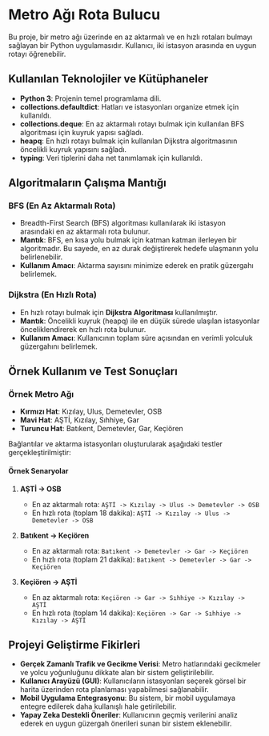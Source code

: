 # Metro Ağı Rota Bulucu

Bu proje, bir metro ağı üzerinde en az aktarmalı ve en hızlı rotaları bulmayı sağlayan bir Python uygulamasıdır. Kullanıcı, iki istasyon arasında en uygun rotayı öğrenebilir.

## Kullanılan Teknolojiler ve Kütüphaneler

- **Python 3**: Projenin temel programlama dili.
- **collections.defaultdict**: Hatları ve istasyonları organize etmek için kullanıldı.
- **collections.deque**: En az aktarmalı rotayı bulmak için kullanılan BFS algoritması için kuyruk yapısı sağladı.
- **heapq**: En hızlı rotayı bulmak için kullanılan Dijkstra algoritmasının öncelikli kuyruk yapısını sağladı.
- **typing**: Veri tiplerini daha net tanımlamak için kullanıldı.

## Algoritmaların Çalışma Mantığı

### BFS (En Az Aktarmalı Rota)
- Breadth-First Search (BFS) algoritması kullanılarak iki istasyon arasındaki en az aktarmalı rota bulunur.
- **Mantık**: BFS, en kısa yolu bulmak için katman katman ilerleyen bir algoritmadır. Bu sayede, en az durak değiştirerek hedefe ulaşmanın yolu belirlenebilir.
- **Kullanım Amacı**: Aktarma sayısını minimize ederek en pratik güzergahı belirlemek.

### Dijkstra (En Hızlı Rota)
- En hızlı rotayı bulmak için **Dijkstra Algoritması** kullanılmıştır.
- **Mantık**: Öncelikli kuyruk (heapq) ile en düşük sürede ulaşılan istasyonlar önceliklendirerek en hızlı rota bulunur.
- **Kullanım Amacı**: Kullanıcının toplam süre açısından en verimli yolculuk güzergahını belirlemek.

## Örnek Kullanım ve Test Sonuçları

### Örnek Metro Ağı

- **Kırmızı Hat**: Kızılay, Ulus, Demetevler, OSB
- **Mavi Hat**: AŞTİ, Kızılay, Sıhhiye, Gar
- **Turuncu Hat**: Batıkent, Demetevler, Gar, Keçiören

Bağlantılar ve aktarma istasyonları oluşturularak aşağıdaki testler gerçekleştirilmiştir:

#### Örnek Senaryolar

1. **AŞTİ -> OSB**
   - En az aktarmalı rota: `AŞTİ -> Kızılay -> Ulus -> Demetevler -> OSB`
   - En hızlı rota (toplam 18 dakika): `AŞTİ -> Kızılay -> Ulus -> Demetevler -> OSB`

2. **Batıkent -> Keçiören**
   - En az aktarmalı rota: `Batıkent -> Demetevler -> Gar -> Keçiören`
   - En hızlı rota (toplam 21 dakika): `Batıkent -> Demetevler -> Gar -> Keçiören`

3. **Keçiören -> AŞTİ**
   - En az aktarmalı rota: `Keçiören -> Gar -> Sıhhiye -> Kızılay -> AŞTİ`
   - En hızlı rota (toplam 14 dakika): `Keçiören -> Gar -> Sıhhiye -> Kızılay -> AŞTİ`

## Projeyi Geliştirme Fikirleri

- **Gerçek Zamanlı Trafik ve Gecikme Verisi**: Metro hatlarındaki gecikmeler ve yolcu yoğunluğunu dikkate alan bir sistem geliştirilebilir.
- **Kullanıcı Arayüzü (GUI)**: Kullanıcıların istasyonları seçerek görsel bir harita üzerinden rota planlaması yapabilmesi sağlanabilir.
- **Mobil Uygulama Entegrasyonu**: Bu sistem, bir mobil uygulamaya entegre edilerek daha kullanışlı hale getirilebilir.
- **Yapay Zeka Destekli Öneriler**: Kullanıcının geçmiş verilerini analiz ederek en uygun güzergah önerileri sunan bir sistem eklenebilir.

